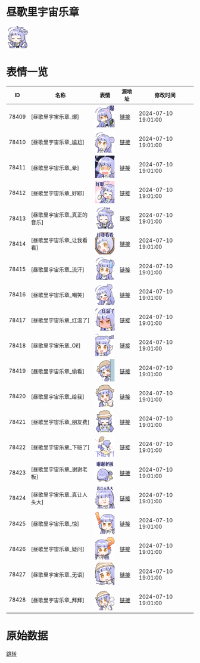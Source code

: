# 昼歌里宇宙乐章

<img src="./cover.png" height="60" alt="cover" />

# 表情一览

|ID|名称|表情|源地址|修改时间|
|----|----|----|----|----|
|78409|[昼歌里宇宙乐章_爆]|<img src="./pic/078409_%5B昼歌里宇宙乐章_爆%5D.png" height="60" alt="爆"/>|[链接](https://i0.hdslb.com/bfs/garb/3d4804f0a9a62ae621b6781c5a80c101bd3887c4.png)|2024-07-10 19:01:00|
|78410|[昼歌里宇宙乐章_尴尬]|<img src="./pic/078410_%5B昼歌里宇宙乐章_尴尬%5D.png" height="60" alt="尴尬"/>|[链接](https://i0.hdslb.com/bfs/garb/2707fe904f52c613513bf282dbf1ad68be386fdc.png)|2024-07-10 19:01:00|
|78411|[昼歌里宇宙乐章_晕]|<img src="./pic/078411_%5B昼歌里宇宙乐章_晕%5D.png" height="60" alt="晕"/>|[链接](https://i0.hdslb.com/bfs/garb/9b0c2167b82057aa5ecab92dc1a6c9376033c327.png)|2024-07-10 19:01:00|
|78412|[昼歌里宇宙乐章_好耶]|<img src="./pic/078412_%5B昼歌里宇宙乐章_好耶%5D.png" height="60" alt="好耶"/>|[链接](https://i0.hdslb.com/bfs/garb/ca0ac7ea381cda4b5ddf7754ece8b7e9c9956208.png)|2024-07-10 19:01:00|
|78413|[昼歌里宇宙乐章_真正的音乐]|<img src="./pic/078413_%5B昼歌里宇宙乐章_真正的音乐%5D.png" height="60" alt="真正的音乐"/>|[链接](https://i0.hdslb.com/bfs/garb/9ba542fe279ceb307dd89d679f11d17673944289.png)|2024-07-10 19:01:00|
|78414|[昼歌里宇宙乐章_让我看看]|<img src="./pic/078414_%5B昼歌里宇宙乐章_让我看看%5D.png" height="60" alt="让我看看"/>|[链接](https://i0.hdslb.com/bfs/garb/bc2d34373f20c394a9a5c127567e3f0d126869b6.png)|2024-07-10 19:01:00|
|78415|[昼歌里宇宙乐章_流汗]|<img src="./pic/078415_%5B昼歌里宇宙乐章_流汗%5D.png" height="60" alt="流汗"/>|[链接](https://i0.hdslb.com/bfs/garb/17218316e1e177a1069162d90f54ac0f036c2b84.png)|2024-07-10 19:01:00|
|78416|[昼歌里宇宙乐章_嘲笑]|<img src="./pic/078416_%5B昼歌里宇宙乐章_嘲笑%5D.png" height="60" alt="嘲笑"/>|[链接](https://i0.hdslb.com/bfs/garb/8b338007d00cf8265d78882d2adfa830a944c54c.png)|2024-07-10 19:01:00|
|78417|[昼歌里宇宙乐章_红温了]|<img src="./pic/078417_%5B昼歌里宇宙乐章_红温了%5D.png" height="60" alt="红温了"/>|[链接](https://i0.hdslb.com/bfs/garb/b423768efcf07c5eb0392e89a32c902f79b5a8d8.png)|2024-07-10 19:01:00|
|78418|[昼歌里宇宙乐章_Oi!]|<img src="./pic/078418_%5B昼歌里宇宙乐章_Oi!%5D.png" height="60" alt="Oi!"/>|[链接](https://i0.hdslb.com/bfs/garb/a22f2ce41251c0703dc492f7f90a7e0a7ae46a4c.png)|2024-07-10 19:01:00|
|78419|[昼歌里宇宙乐章_偷看]|<img src="./pic/078419_%5B昼歌里宇宙乐章_偷看%5D.png" height="60" alt="偷看"/>|[链接](https://i0.hdslb.com/bfs/garb/468267b90c94f1a4de77e3cde3fd20bea01e362e.png)|2024-07-10 19:01:00|
|78420|[昼歌里宇宙乐章_给我]|<img src="./pic/078420_%5B昼歌里宇宙乐章_给我%5D.png" height="60" alt="给我"/>|[链接](https://i0.hdslb.com/bfs/garb/572c676445152f49a228bbdb9b3c0f631141ba2b.png)|2024-07-10 19:01:00|
|78421|[昼歌里宇宙乐章_朋友费]|<img src="./pic/078421_%5B昼歌里宇宙乐章_朋友费%5D.png" height="60" alt="朋友费"/>|[链接](https://i0.hdslb.com/bfs/garb/5672e7d83189001c4ad816a2cfb7ff5e58a7080b.png)|2024-07-10 19:01:00|
|78422|[昼歌里宇宙乐章_下班了]|<img src="./pic/078422_%5B昼歌里宇宙乐章_下班了%5D.png" height="60" alt="下班了"/>|[链接](https://i0.hdslb.com/bfs/garb/5438e599cd6a6daaca493d6207e37893adc34922.png)|2024-07-10 19:01:00|
|78423|[昼歌里宇宙乐章_谢谢老板]|<img src="./pic/078423_%5B昼歌里宇宙乐章_谢谢老板%5D.png" height="60" alt="谢谢老板"/>|[链接](https://i0.hdslb.com/bfs/garb/87667b6be41c18f0a49535ea8db748da505c7b4a.png)|2024-07-10 19:01:00|
|78424|[昼歌里宇宙乐章_真让人头大]|<img src="./pic/078424_%5B昼歌里宇宙乐章_真让人头大%5D.png" height="60" alt="真让人头大"/>|[链接](https://i0.hdslb.com/bfs/garb/4a675754ba06f6132d327314976e55afea2fdc6e.png)|2024-07-10 19:01:00|
|78425|[昼歌里宇宙乐章_惊]|<img src="./pic/078425_%5B昼歌里宇宙乐章_惊%5D.png" height="60" alt="惊"/>|[链接](https://i0.hdslb.com/bfs/garb/0822dbf93a312d31a60ed8c690a0957771793825.png)|2024-07-10 19:01:00|
|78426|[昼歌里宇宙乐章_疑问]|<img src="./pic/078426_%5B昼歌里宇宙乐章_疑问%5D.png" height="60" alt="疑问"/>|[链接](https://i0.hdslb.com/bfs/garb/d9e5e33f54acc29d0448a4be79077ef1b48cc5fa.png)|2024-07-10 19:01:00|
|78427|[昼歌里宇宙乐章_无语]|<img src="./pic/078427_%5B昼歌里宇宙乐章_无语%5D.png" height="60" alt="无语"/>|[链接](https://i0.hdslb.com/bfs/garb/7e34df4cd75e0aa8f1880e072fa825e98d0ac4f2.png)|2024-07-10 19:01:00|
|78428|[昼歌里宇宙乐章_拜拜]|<img src="./pic/078428_%5B昼歌里宇宙乐章_拜拜%5D.png" height="60" alt="拜拜"/>|[链接](https://i0.hdslb.com/bfs/garb/d991afb79f9f4e9830ba2b6feaa535554b430389.png)|2024-07-10 19:01:00|

# 原始数据

[跳转](./raw.json)

